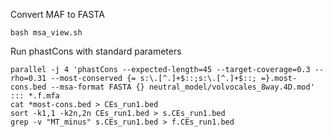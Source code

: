 Convert MAF to FASTA

```
bash msa_view.sh
```

Run phastCons with standard parameters

```
parallel -j 4 'phastCons --expected-length=45 --target-coverage=0.3 --rho=0.31 --most-conserved {= s:\.[^.]+$::;s:\.[^.]+$::; =}.most-cons.bed --msa-format FASTA {} neutral_model/volvocales_8way.4D.mod' ::: *.f.mfa
cat *most-cons.bed > CEs_run1.bed
sort -k1,1 -k2n,2n CEs_run1.bed > s.CEs_run1.bed
grep -v "MT_minus" s.CEs_run1.bed > f.CEs_run1.bed
```

